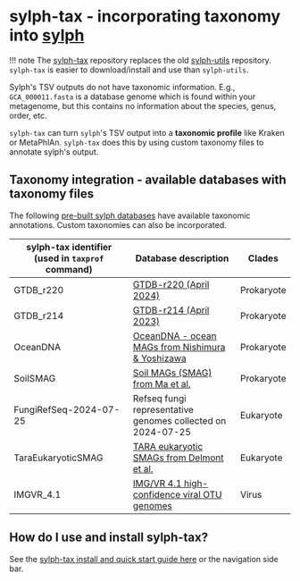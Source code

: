 # sylph-tax - incorporating taxonomy into [sylph](https://github.com/bluenote-1577/sylph)

!!! note
    The [sylph-tax](https://github.com/bluenote-1577/sylph-tax) repository replaces the old [sylph-utils](https://github.com/bluenote-1577/sylph-utils) repository. `sylph-tax` is easier to download/install and use than `sylph-utils`.  

Sylph's TSV outputs do not have taxonomic information. E.g., `GCA_000011.fasta` is a database genome which is found within your metagenome, but this contains no information about the species, genus, order, etc. 

`sylph-tax` can turn `sylph`'s TSV output into a **taxonomic profile** like Kraken or MetaPhlAn. `sylph-tax` does this by using custom taxonomy files to annotate sylph's output. 

## Taxonomy integration - available databases with taxonomy files

The following [pre-built sylph databases](pre‐built-databases.md) have available taxonomic annotations. Custom taxonomies can also be incorporated.


| sylph-tax identifier (used in `taxprof` command)  | Database description                                                                                             | Clades     |
| ---------------------- | ---------------------------------------------------------------------------------------------------------------- | ---------- |
| GTDB_r220              | [GTDB-r220 (April 2024)](https://gtdb.ecogenomic.org/stats/r220)                                                 | Prokaryote |
| GTDB_r214              | [GTDB-r214 (April 2023)](https://gtdb.ecogenomic.org/stats/r214)                                                 | Prokaryote |
| OceanDNA               | [OceanDNA - ocean MAGs from Nishimura & Yoshizawa](https://doi.org/10.1038/s41597-022-01392-5)                   | Prokaryote |
| SoilSMAG               | [Soil MAGs (SMAG) from Ma et al.](https://www.nature.com/articles/s41467-023-43000-z)                            | Prokaryote |
| FungiRefSeq-2024-07-25 | Refseq fungi representative genomes collected on 2024-07-25                                                      | Eukaryote  |
| TaraEukaryoticSMAG     | [TARA eukaryotic SMAGs from Delmont et al.](https://www.sciencedirect.com/science/article/pii/S2666979X22000477) | Eukaryote  |
| IMGVR_4.1              | [IMG/VR 4.1 high-confidence viral OTU genomes](https://genome.jgi.doe.gov/portal/IMG_VR/IMG_VR.home.html)        | Virus      |

## How do I use and install sylph-tax?

See the [sylph-tax install and quick start guide here](sylph-tax-quick-start.md) or the navigation side bar. 
